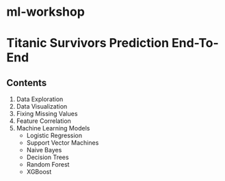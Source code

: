 # ml-workshop

# Titanic Survivors Prediction End-To-End

## Contents
1. Data Exploration
2. Data Visualization
3. Fixing Missing Values
4. Feature Correlation
6. Machine Learning Models
   * Logistic Regression
   * Support Vector Machines
   * Naive Bayes
   * Decision Trees
   * Random Forest
   * XGBoost
